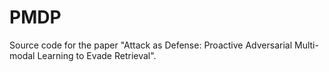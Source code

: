 # PMDP
Source code for the paper "Attack as Defense: Proactive Adversarial Multi-modal Learning to Evade Retrieval".
